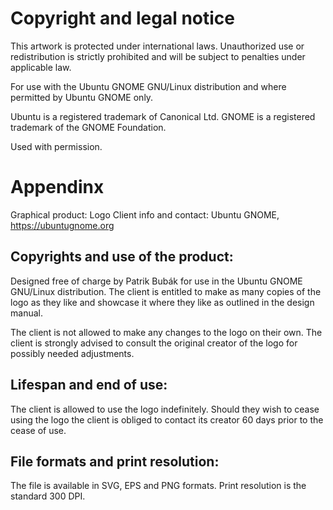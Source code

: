# Copyright and legal notice

This artwork is protected under international laws. Unauthorized use or redistribution is strictly prohibited and will be subject to penalties under applicable law.

For use with the Ubuntu GNOME GNU/Linux distribution and where permitted by Ubuntu GNOME only.

Ubuntu is a registered trademark of Canonical Ltd.
GNOME is a registered trademark of the GNOME Foundation.

Used with permission.

# Appendinx

Graphical product: Logo
Client info and contact: Ubuntu GNOME, https://ubuntugnome.org

## Copyrights and use of the product:

Designed free of charge by Patrik Bubák for use in the Ubuntu GNOME GNU/Linux distribution. The client is entitled to make as many copies of the logo as they like and showcase it where they like as outlined in the design manual.

The client is not allowed to make any changes to the logo on their own. The client is strongly advised to consult the original creator of the logo for possibly needed adjustments.

## Lifespan and end of use:

The client is allowed to use the logo indefinitely. Should they wish to cease using the logo the client is obliged to contact its creator 60 days prior to the cease of use.

## File formats and print resolution:

The file is available in SVG, EPS and PNG formats.
Print resolution is the standard 300 DPI.

